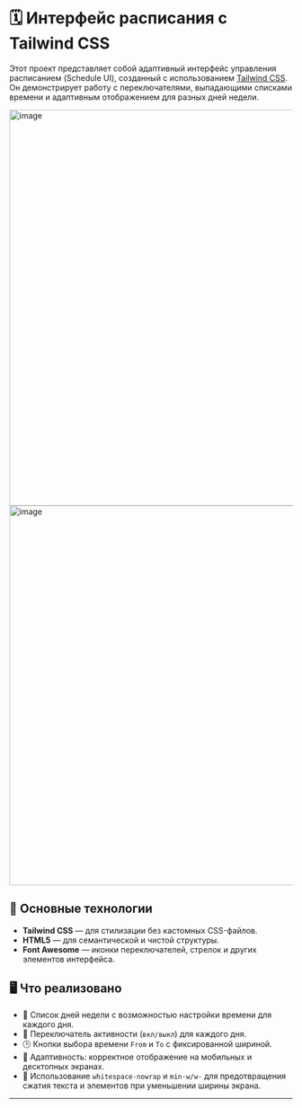 # 🗓 Интерфейс расписания с Tailwind CSS

Этот проект представляет собой адаптивный интерфейс управления расписанием (Schedule UI), созданный с использованием [Tailwind CSS](https://tailwindcss.com/). Он демонстрирует работу с переключателями, выпадающими списками времени и адаптивным отображением для разных дней недели.

<img width="553" height="705" alt="image" src="https://github.com/user-attachments/assets/a4005cbe-fd0a-4b70-9ee4-28b97e9f73ad" />

<img width="1280" height="676" alt="image" src="https://github.com/user-attachments/assets/0e8b3042-56f9-4276-9930-b7da461b688d" />



## 🧩 Основные технологии

- **Tailwind CSS** — для стилизации без кастомных CSS-файлов.
- **HTML5** — для семантической и чистой структуры.
- **Font Awesome** — иконки переключателей, стрелок и других элементов интерфейса.

## 🖥️ Что реализовано

- 📆 Список дней недели с возможностью настройки времени для каждого дня.
- 🔘 Переключатель активности (`вкл/выкл`) для каждого дня.
- 🕒 Кнопки выбора времени `From` и `To` с фиксированной шириной.
- 📱 Адаптивность: корректное отображение на мобильных и десктопных экранах.
- 🎯 Использование `whitespace-nowrap` и `min-w/w-` для предотвращения сжатия текста и элементов при уменьшении ширины экрана.
---
